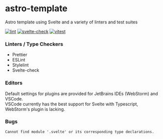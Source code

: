 # astro-template
Astro template using Svelte and a variety of linters and test suites

[![lint](https://github.com/Shmuppel/astro-template/actions/workflows/lint.yml/badge.svg)](https://github.com/Shmuppel/astro-template/actions/workflows/lint.yml)
[![svelte-check](https://github.com/Shmuppel/astro-template/actions/workflows/svelte-check.yml/badge.svg)](https://github.com/Shmuppel/astro-template/actions/workflows/svelte-check.yml)
[![vitest](https://github.com/Shmuppel/astro-template/actions/workflows/vitest.yml/badge.svg)](https://github.com/Shmuppel/astro-template/actions/workflows/vitest.yml)

### Linters / Type Checkers
- Prettier  
- ESLint  
- Stylelint  
- Svelte-check  

### Editors
Default settings for plugins are provided for JetBrains IDEs (WebStorm) and VSCode.  
VSCode currently has the best support for Svelte with Typescript, WebStorm's plugin is lacking.  


### Bugs
`Cannot find module '.svelte' or its corresponding type declarations.`
